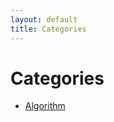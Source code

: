```yaml
---
layout: default
title: Categories
---
```


<div class="post">
  <h1 class="pageTitle">Categories</h1>
  <ul>
    <li><a href="./Algorithm">Algorithm</a></li>
  </ul>
</div>
